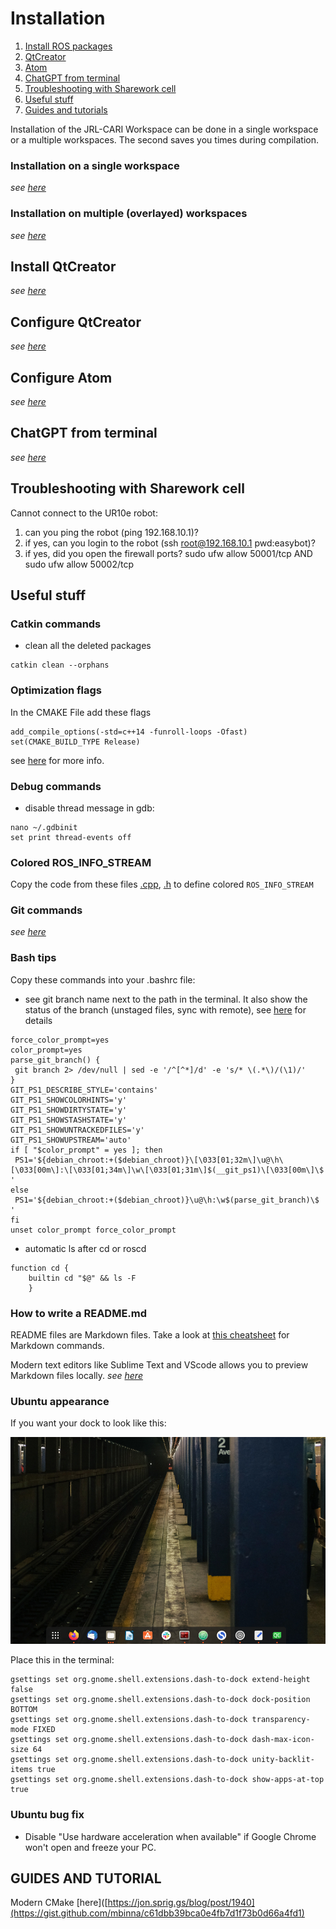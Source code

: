 # Installation

1. [Install ROS packages](#ros)
2. [QtCreator](#qt)
3. [Atom](#atom)
4. [ChatGPT from terminal](#chat-gpt)
5. [Troubleshooting with Sharework cell](#troubleshoot)
6. [Useful stuff](#tricks)
7. [Guides and tutorials](#guides)

Installation of the JRL-CARI Workspace can be done in a single workspace or a multiple workspaces.
The second saves you times during compilation.

### Installation on a single workspace
_see [here](installation_single_workspace.md)_

### Installation on multiple (overlayed) workspaces
_see [here](installation_multiple_workspace.md)_

## Install QtCreator <a name="qt"></a>
_see [here](qt_creator_installation.md)_

## Configure QtCreator
_see [here](qtcreator.md)_

## Configure Atom <a name="atom"></a>
_see [here](atom.md)_

## ChatGPT from terminal <a name="chat-gpt"></a>
_see [here](chat-gpt.md)_

## Troubleshooting with Sharework cell <a name="troubleshoot"></a>

Cannot connect to the UR10e robot:

1) can you ping the robot (ping 192.168.10.1)?
2) if yes, can you login to the robot (ssh root@192.168.10.1  pwd:easybot)?
3) if yes, did you open the firewall ports?  sudo ufw allow 50001/tcp AND sudo ufw allow 50002/tcp

## Useful stuff <a name="tricks"></a>

### Catkin commands
* clean all the deleted packages
```
catkin clean --orphans
```
### Optimization flags
In the CMAKE File add these flags
```
add_compile_options(-std=c++14 -funroll-loops -Ofast)
set(CMAKE_BUILD_TYPE Release)
```
see [here](https://gcc.gnu.org/onlinedocs/gcc-4.5.2/gcc/Optimize-Options.html) for more info.


### Debug commands
* disable thread message in gdb:
```
nano ~/.gdbinit
set print thread-events off
```

### Colored ROS_INFO_STREAM
Copy the code from these files [.cpp](https://github.com/JRL-CARI-CNR-UNIBS/installation/blob/master/log.cpp), [.h](https://github.com/JRL-CARI-CNR-UNIBS/installation/blob/master/log.h) to define colored `ROS_INFO_STREAM`

### Git commands
_see [here](git_useful_commands.md)_

### Bash tips
Copy these commands into your .bashrc file:
* see git branch name next to the path in the terminal. It also show the status of the branch (unstaged files, sync with remote), see [here](https://jon.sprig.gs/blog/post/1940) for details

```
force_color_prompt=yes
color_prompt=yes
parse_git_branch() {
 git branch 2> /dev/null | sed -e '/^[^*]/d' -e 's/* \(.*\)/(\1)/'
}
GIT_PS1_DESCRIBE_STYLE='contains'
GIT_PS1_SHOWCOLORHINTS='y'
GIT_PS1_SHOWDIRTYSTATE='y'
GIT_PS1_SHOWSTASHSTATE='y'
GIT_PS1_SHOWUNTRACKEDFILES='y'
GIT_PS1_SHOWUPSTREAM='auto'
if [ "$color_prompt" = yes ]; then
 PS1='${debian_chroot:+($debian_chroot)}\[\033[01;32m\]\u@\h\[\033[00m\]:\[\033[01;34m\]\w\[\033[01;31m\]$(__git_ps1)\[\033[00m\]\$ '
else
 PS1='${debian_chroot:+($debian_chroot)}\u@\h:\w$(parse_git_branch)\$ '
fi
unset color_prompt force_color_prompt
```

* automatic ls after cd or roscd

```
function cd {
    builtin cd "$@" && ls -F
    }
```

### How to write a README.md

README files are Markdown files. Take a look at [this cheatsheet](https://github.com/adam-p/markdown-here/wiki/Markdown-Here-Cheatsheet) for Markdown commands.

Modern text editors like Sublime Text and VScode allows you to preview Markdown files locally. _see [here](atom.md)_

### Ubuntu appearance

If you want your dock to look like this:


![alt text](images/ubuntu_appearance.png)

Place this in the terminal:

```
gsettings set org.gnome.shell.extensions.dash-to-dock extend-height false
gsettings set org.gnome.shell.extensions.dash-to-dock dock-position BOTTOM
gsettings set org.gnome.shell.extensions.dash-to-dock transparency-mode FIXED
gsettings set org.gnome.shell.extensions.dash-to-dock dash-max-icon-size 64
gsettings set org.gnome.shell.extensions.dash-to-dock unity-backlit-items true
gsettings set org.gnome.shell.extensions.dash-to-dock show-apps-at-top true
```
### Ubuntu bug fix
* Disable "Use hardware acceleration when available" if Google Chrome won't open and freeze your PC.

## GUIDES AND TUTORIAL <a name="guides"></a>

Modern CMake [here]([https://jon.sprig.gs/blog/post/1940](https://gist.github.com/mbinna/c61dbb39bca0e4fb7d1f73b0d66a4fd1)
